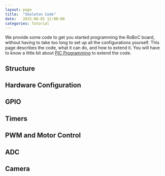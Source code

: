```yaml
---
layout: page
title:  "Skeleton Code"
date:   2015-08-01 12:00:00
categories: Tutorial
---
```


We provide some code to get you started programming the RoBoC board, without having to take too long to set up all the configurations yourself. This page describes the code, what it can do, and how to extend it. You will have to know a little bit about [PIC Programming](pic_programming.html) to extend the code.

Structure
---------


Hardware Configuration
----------------------

GPIO
----

Timers
------

PWM and Motor Control
---------------------


ADC
---


Camera
------